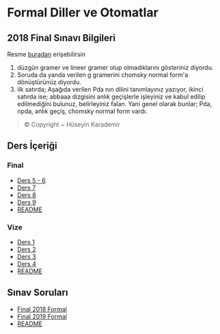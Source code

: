 # Formal Diller ve Otomatlar 

## 2018 Final Sınavı Bilgileri

Resme [buradan][2018 Final FDO] erişebilirsin

1. düzgün gramer ve lineer gramer olup olmadıklarını gösteriniz diyordu.
2. Soruda da yanda verilen g gramerini chomsky normal form'a dönüştürünüz diyordu.
3. ilk satırda;
Aşağıda verilen Pda nın dilini tanımlayınız yazıyor,
ikinci satırda ise;
abbaaa dizgisini anlık geçişlerle işleyiniz ve kabul edilip edilmediğini bulunuz, belirleyiniz falan. Yani genel olarak bunlar;
Pda, npda, anlık geçiş, chomsky  normal form vardı.

> © Copyright ~ Hüseyin Karademir

[2018 Final FDO]: ./S%C4%B1nav%20Sorular%C4%B1%2FFinal%202018%20FDO.pdf
<!--Index-->

## Ders İçeriği


### Final

- [Ders 5 - 6](./Ders%20%C4%B0%C3%A7eri%C4%9Fi/Final/Ders%205%20-%206.pdf)
- [Ders 7](./Ders%20%C4%B0%C3%A7eri%C4%9Fi/Final/Ders%207.pdf)
- [Ders 8](./Ders%20%C4%B0%C3%A7eri%C4%9Fi/Final/Ders%208.pdf)
- [Ders 9](./Ders%20%C4%B0%C3%A7eri%C4%9Fi/Final/Ders%209.pdf)
- [README](./Ders%20%C4%B0%C3%A7eri%C4%9Fi/Final/README.md)

### Vize

- [Ders 1](./Ders%20%C4%B0%C3%A7eri%C4%9Fi/Vize/Ders%201.pdf)
- [Ders 2](./Ders%20%C4%B0%C3%A7eri%C4%9Fi/Vize/Ders%202.pdf)
- [Ders 3](./Ders%20%C4%B0%C3%A7eri%C4%9Fi/Vize/Ders%203.pdf)
- [Ders 4](./Ders%20%C4%B0%C3%A7eri%C4%9Fi/Vize/Ders%204.pdf)
- [README](./Ders%20%C4%B0%C3%A7eri%C4%9Fi/Vize/README.md)

## Sınav Soruları

- [Final 2018 Formal](./S%C4%B1nav%20Sorular%C4%B1/Final%202018%20Formal.pdf)
- [Final 2019 Formal](./S%C4%B1nav%20Sorular%C4%B1/Final%202019%20Formal.pdf)
- [README](./S%C4%B1nav%20Sorular%C4%B1/README.md)



<!--Index-->
